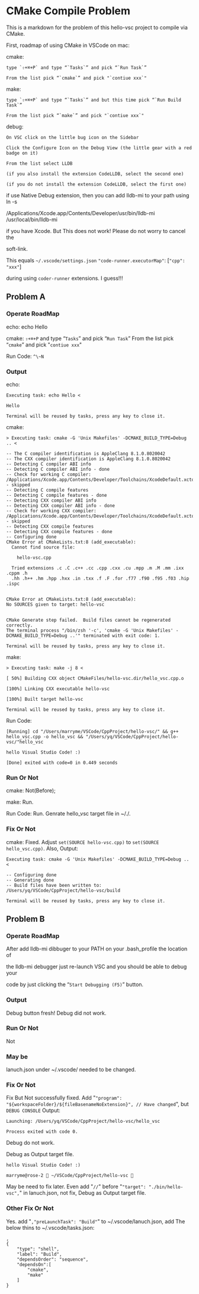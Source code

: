 # CMake Compile Problem
This is a markdown for the problem of this hello-vsc project to compile via CMake.

First, roadmap of using CMake in VSCode on mac:

cmake:

    type `⇧+⌘+P` and type “`Tasks`” and pick “`Run Task`”

    From the list pick “`cmake`” and pick "`contiue xxx`"

make:

    type `⇧+⌘+P` and type “`Tasks`” and but this time pick “`Run Build Task`”

    From the list pick “`make`” and pick "`contiue xxx`"

debug:
    
    On VSC click on the little bug icon on the Sidebar

    Click the Configure Icon on the Debug View (the little gear with a red badge on it)

    From the list select LLDB

    (if you also install the extension CodeLLDB, select the second one)

    (if you do not install the extension CodeLLDB, select the first one)

if use Native Debug extension, then you can add lldb-mi to your path using ln -s 

/Applications/Xcode.app/Contents/Developer/usr/bin/lldb-mi /usr/local/bin/lldb-mi

if you have Xcode. But This does not work! Please do not worry to cancel the 

soft-link.


This equals `~/.vscode/settings.json` `"code-runner.executorMap"`: [`"cpp": "xxx"`] 

during using `coder-runner` extensions. I guess!!!

## Problem A

### Operate RoadMap
echo: echo Hello

cmake:
`⇧+⌘+P` and type “`Tasks`” and pick “`Run Task`”
From the list pick “`cmake`” and pick "`contiue xxx`"

Run Code: `^\~N`

### Output

echo:

    Executing task: echo Hello <

    Hello

    Terminal will be reused by tasks, press any key to close it.

cmake:

    > Executing task: cmake -G 'Unix Makefiles' -DCMAKE_BUILD_TYPE=Debug .. <

    -- The C compiler identification is AppleClang 8.1.0.8020042
    -- The CXX compiler identification is AppleClang 8.1.0.8020042
    -- Detecting C compiler ABI info
    -- Detecting C compiler ABI info - done
    -- Check for working C compiler: /Applications/Xcode.app/Contents/Developer/Toolchains/XcodeDefault.xctoolchain/usr/bin/cc - skipped
    -- Detecting C compile features
    -- Detecting C compile features - done
    -- Detecting CXX compiler ABI info
    -- Detecting CXX compiler ABI info - done
    -- Check for working CXX compiler: /Applications/Xcode.app/Contents/Developer/Toolchains/XcodeDefault.xctoolchain/usr/bin/c++ - skipped
    -- Detecting CXX compile features
    -- Detecting CXX compile features - done
    -- Configuring done
    CMake Error at CMakeLists.txt:8 (add_executable):
      Cannot find source file:

        hello-vsc.cpp

      Tried extensions .c .C .c++ .cc .cpp .cxx .cu .mpp .m .M .mm .ixx .cppm .h
      .hh .h++ .hm .hpp .hxx .in .txx .f .F .for .f77 .f90 .f95 .f03 .hip .ispc


    CMake Error at CMakeLists.txt:8 (add_executable):
    No SOURCES given to target: hello-vsc


    CMake Generate step failed.  Build files cannot be regenerated correctly.
    The terminal process "/bin/zsh '-c', 'cmake -G 'Unix Makefiles' -DCMAKE_BUILD_TYPE=Debug ..'" terminated with exit code: 1.

    Terminal will be reused by tasks, press any key to close it.

make:
    
    > Executing task: make -j 8 <

    [ 50%] Building CXX object CMakeFiles/hello-vsc.dir/hello_vsc.cpp.o

    [100%] Linking CXX executable hello-vsc
    
    [100%] Built target hello-vsc

    Terminal will be reused by tasks, press any key to close it.

Run Code:

    [Running] cd "/Users/marryme/VSCode/CppProject/hello-vsc/" && g++ hello_vsc.cpp -o hello_vsc && "/Users/yq/VSCode/CppProject/hello-vsc/"hello_vsc
    
    hello Visual Studio Code! :)

    [Done] exited with code=0 in 0.449 seconds

### Run Or Not

cmake: Not(Before);

make: Run.

Run Code: Run. Genrate hello_vsc target file in ~/./.

### Fix Or Not

cmake:
Fixed. 
Adjust `set(SOURCE hello-vsc.cpp)` to `set(SOURCE hello_vsc.cpp)`.
Also, 
Output:

    Executing task: cmake -G 'Unix Makefiles' -DCMAKE_BUILD_TYPE=Debug .. <

    -- Configuring done
    -- Generating done
    -- Build files have been written to: /Users/yq/VSCode/CppProject/hello-vsc/build

    Terminal will be reused by tasks, press any key to close it.
## Problem B

### Operate RoadMap
After add lldb-mi dibbuger to your PATH on your .bash_profile the location of 

the lldb-mi debugger just re-launch VSC and you should be able to debug your 

code by just clicking the “`Start Debugging (F5)`” button.
### Output
Debug button fresh! Debug did not work.
### Run Or Not
Not
### May be
lanuch.json under ~/.vscode/ needed to be changed.
### Fix Or Not
Fix But Not successfully fixed.
Add "`"program": "${workspaceFolder}/${fileBasenameNoExtension}", // Have changed`",
but `DEBUG CONSOLE` Output:

    Launching: /Users/yq/VSCode/CppProject/hello-vsc/hello_vsc

    Process exited with code 0.
Debug do not work.

Debug as Output target file.

    hello Visual Studio Code! :)
 
    marryme@rose-2  ~/VSCode/CppProject/hello-vsc  
May be need to fix later.
Even add "`//`" before "`"target": "./bin/hello-vsc",`" in lanuch.json, not fix,
Debug as Output target file.
### Other Fix Or Not
Yes.
add "`,"preLaunchTask": "Build"`" to ~/.vscode/lanuch.json, 
add The below thins to ~/.vscode/tasks.json:

    ,
    {
        "type": "shell",
        "label": "Build",
        "dependsOrder": "sequence",
        "dependsOn":[
            "cmake",
            "make"
        ]
    }

